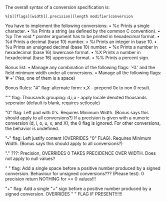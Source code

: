 
The overall syntax of a conversion specification is:

```
%[$][flags][width][.precision][length modifier]conversion
```




You have to implement the following conversions:
• %c Prints a single character.
• %s Prints a string (as defined by the common C convention).
• %p The void * pointer argument has to be printed in hexadecimal format.
• %d Prints a decimal (base 10) number.
• %i Prints an integer in base 10.
• %u Prints an unsigned decimal (base 10) number.
• %x Prints a number in hexadecimal (base 16) lowercase format.
• %X Prints a number in hexadecimal (base 16) uppercase format.
• %% Prints a percent sign.




Bonus list:
• Manage any combination of the following flags: ’-0.’ and the field minimum width under all conversions.
• Manage all the following flags: ’# +’ (Yes, one of them is a space)


Bonus Rules:
"#" flag:
	alternate form:
		x,X - prepend 0x to non 0 result.

"'" flag:
	Thousands grouping:
		d,i,u - apply locale denoted thousands seperator (default is blank, requires setlocale)

"0" flag:
	Left pad with 0's. Requires Minimum Width.
		(Bonus says this should apply to all conversions?)
			If  a  precision  is  given
			with  a numeric conversion (d, i, o, u, x, and X), the 0 flag is
			ignored.  For other conversions, the behavior is undefined.


"-" flag:
	Left justify content (OVERRIDES "0" FLAG). Requires Minimum Width.
		(Bonus says this should apply to all conversions?)

"." ???:
	Precision, OVERRIDES 0 TAKES PRECIDENCE OVER WIDTH.
	Does not apply to null values?

" " flag:
	Add a single space before a positive number produced by a signed conversion.
	Behaviour for unsigned conversions??? (Please test).
	0 precision return NOTHING for == 0 values!!!

"+" flag:
	Add a single "+" sign before a positive number produced by a signed conversion.
		OVERRIDES " " FLAG IF PRESENT!!!!!!
